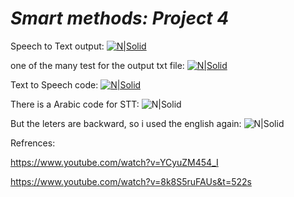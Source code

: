 # _Smart methods: Project 4_

Speech to Text output:
[![N|Solid](https://i.ibb.co/hXV91sW/speech-to-text.png)](stt)


one of the many test for the output txt file:
[![N|Solid](https://i.ibb.co/tZ847nx/Screenshot-2021-07-29-224111.png)](output)


Text to Speech code:
[![N|Solid](https://i.ibb.co/VtbGCSs/tts.png)](tts)


There is a Arabic code for STT:
![N|Solid](https://i.ibb.co/BCmvfX0/arabic-code.png)


But the leters are backward, so i used the english again:
![N|Solid](https://i.ibb.co/ZdQFdhF/arabic.png)

Refrences:

https://www.youtube.com/watch?v=YCyuZM454_I

https://www.youtube.com/watch?v=8k8S5ruFAUs&t=522s
